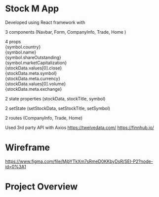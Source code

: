 # Stock M App

Developed using React framework with 

3 components (Navbar, Form, CompanyInfo, Trade, Home )

4 props   <br />
{symbol.country} <br />
     {symbol.name} <br />
    {symbol.shareOutstanding} <br />
     {symbol.marketCapitalization} <br/>
     {stockData.values[0].close} <br/>
     {stockData.meta.symbol} <br/>
     {stockData.meta.currency} <br/>
     {stockData.values[0].volume} <br/>
     {stockData.meta.exchange} <br/>

2 state properties (stockData, stockTitle, symbol)

2 setState (setStockData, setStockTitle, setSymbol)

2 routes (CompanyInfo, Trade, Home)
    
Used 3rd party API with Axios
https://twelvedata.com/
https://finnhub.io/


# Wireframe
https://www.figma.com/file/MjbYTkXm7sRmeD0KKbyDsR/SEI-P2?node-id=0%3A1

# Project Overview
